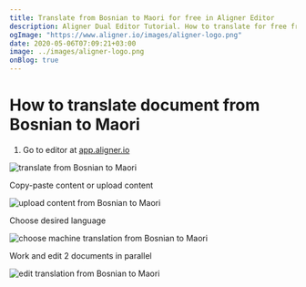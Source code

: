 ```yaml
---
title: Translate from Bosnian to Maori for free in Aligner Editor
description: Aligner Dual Editor Tutorial. How to translate for free from Bosnian to Maori. Aligner is multilingual document management platform. 
ogImage: "https://www.aligner.io/images/aligner-logo.png"
date: 2020-05-06T07:09:21+03:00
image: ../images/aligner-logo.png
onBlog: true
---
```


# How to translate document from Bosnian to Maori

1. Go to editor at [app.aligner.io](https://app.aligner.io "Aligner App web page")

![translate from Bosnian to Maori](../aligner-blank-editor.png "translate from Bosnian to Maori")

Copy-paste content or upload content

![upload content from Bosnian to Maori](../aligner-uploaded-document.png "upload content from Bosnian to Maori")

Choose desired language

![choose machine translation from Bosnian to Maori](../aligner-language-dropdown.png "choose machine translation from Bosnian to Maori")

Work and edit 2 documents in parallel

![edit translation from Bosnian to Maori](../aligner-double-sitded-editor.png "edit translation from Bosnian to Maori")

